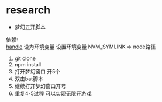# research

- 梦幻五开脚本

依赖:  
[handle](https://learn.microsoft.com/zh-cn/sysinternals/downloads/handle)  设为环境变量
设置环境变量 NVM_SYMLINK => node路径

1. git clone
2. npm install
3. 打开梦幻窗口 开5个
4. 双击bat脚本
5. 继续打开梦幻窗口开号
6. 重复4-5过程 可以实现无限开游戏